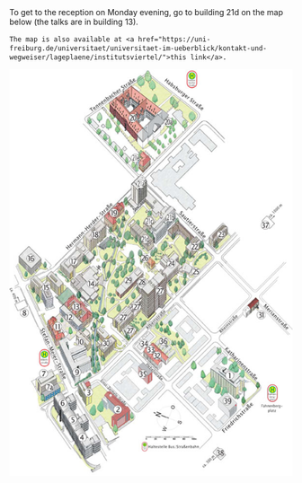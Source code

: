 <html> 
  <body>
    To get to the reception on Monday evening, go to building 21d on the map below (the talks are in building 13).

    The map is also available at <a href="https://uni-freiburg.de/universitaet/universitaet-im-ueberblick/kontakt-und-wegweiser/lageplaene/institutsviertel/">this link</a>.
 <center> 
       <p>
         <img align="center" width="800" src="institutsviertelnord-580-070119-2.jpg" >
       </p>
    </center>
   

  </body>
</html>

